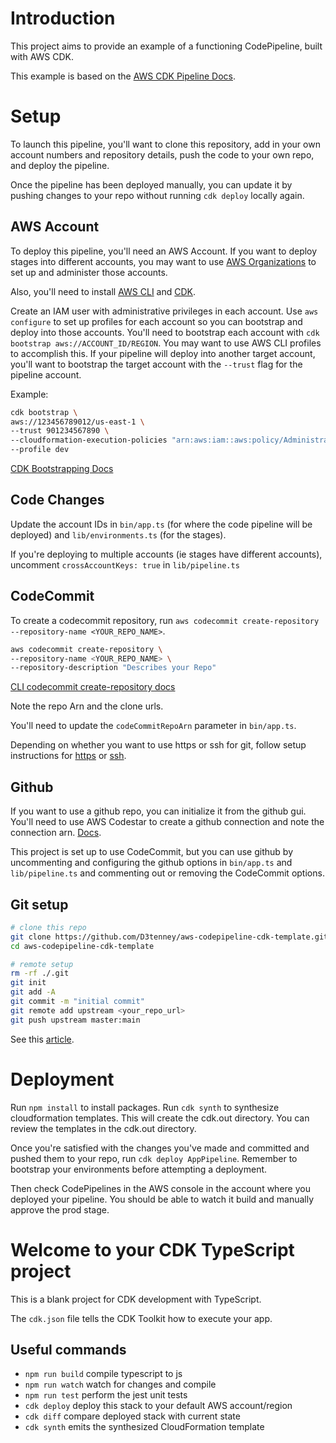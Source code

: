 # Introduction
This project aims to provide an example of a functioning
CodePipeline, built with AWS CDK.

This example is based on the [AWS CDK Pipeline Docs](https://docs.aws.amazon.com/cdk/v2/guide/cdk_pipeline.html).

# Setup
To launch this pipeline, you'll want to clone this repository,
add in your own account numbers and repository details,
push the code to your own repo, and deploy the pipeline.

Once the pipeline has been deployed manually, you can 
update it by pushing changes to your repo without
running `cdk deploy` locally again.

## AWS Account
To deploy this pipeline, you'll need an AWS Account.
If you want to deploy stages into different accounts, you
may want to use [AWS Organizations](https://docs.aws.amazon.com/organizations/latest/userguide/orgs_introduction.html)
to set up and administer those accounts.

Also, you'll need to install [AWS CLI](https://docs.aws.amazon.com/cli/latest/userguide/getting-started-install.html)
and [CDK](https://docs.aws.amazon.com/cdk/v2/guide/getting_started.html). 

Create an IAM user with administrative privileges in each account. Use `aws configure` to set up
profiles for each account so you can bootstrap and deploy into those accounts. You'll need to
bootstrap each account with `cdk bootstrap aws://ACCOUNT_ID/REGION`. You may want to use
AWS CLI profiles to accomplish this. If your pipeline will deploy into another target account,
you'll want to bootstrap the target account with the `--trust` flag for the pipeline account.

Example:

```bash
cdk bootstrap \
aws://123456789012/us-east-1 \
--trust 901234567890 \
--cloudformation-execution-policies "arn:aws:iam::aws:policy/AdministratorAccess" \
--profile dev
```
[CDK Bootstrapping Docs](https://docs.aws.amazon.com/cdk/v2/guide/bootstrapping.html)

## Code Changes
Update the account IDs in `bin/app.ts` (for where the code pipeline will be deployed)
and `lib/environments.ts` (for the stages).

If you're deploying to multiple accounts (ie stages have different accounts),
uncomment `crossAccountKeys: true` in `lib/pipeline.ts`

## CodeCommit

To create a codecommit repository, run `aws codecommit create-repository --repository-name <YOUR_REPO_NAME>`.
```bash
aws codecommit create-repository \
--repository-name <YOUR_REPO_NAME> \
--repository-description "Describes your Repo"
```

[CLI codecommit create-repository docs](https://awscli.amazonaws.com/v2/documentation/api/latest/reference/codecommit/create-repository.html)

Note the repo Arn and the clone urls.

You'll need to update the `codeCommitRepoArn` parameter in `bin/app.ts`.

Depending on whether you want to use https or ssh for git, follow setup instructions
for [https](https://docs.aws.amazon.com/codecommit/latest/userguide/setting-up-https-unixes.html)
or [ssh](https://docs.aws.amazon.com/codecommit/latest/userguide/setting-up-ssh-unixes.html).


## Github
If you want to use a github repo, you can initialize it from the github gui.
You'll need to use AWS Codestar to create a github connection and note the
connection arn. [Docs](https://docs.aws.amazon.com/codepipeline/latest/userguide/connections-github.html).

This project is set up to use CodeCommit, but you can use github by uncommenting
and configuring the github options in `bin/app.ts` and `lib/pipeline.ts` and
commenting out or removing the CodeCommit options. 

## Git setup
```bash
# clone this repo
git clone https://github.com/D3tenney/aws-codepipeline-cdk-template.git
cd aws-codepipeline-cdk-template

# remote setup
rm -rf ./.git
git init
git add -A
git commit -m "initial commit"
git remote add upstream <your_repo_url>
git push upstream master:main
```
See this [article](https://jdhao.github.io/2018/05/16/git-push-local-to-remote/).

# Deployment
Run `npm install` to install packages.
Run `cdk synth` to synthesize cloudformation templates. This will create the cdk.out directory.
You can review the templates in the cdk.out directory.

Once you're satisfied with the changes you've made and committed and pushed them to your repo,
run `cdk deploy AppPipeline`. Remember to bootstrap your environments before attempting a
deployment.

Then check CodePipelines in the AWS console in the account where you deployed your pipeline.
You should be able to watch it build and manually approve the prod stage.



# Welcome to your CDK TypeScript project

This is a blank project for CDK development with TypeScript.

The `cdk.json` file tells the CDK Toolkit how to execute your app.

## Useful commands

* `npm run build`   compile typescript to js
* `npm run watch`   watch for changes and compile
* `npm run test`    perform the jest unit tests
* `cdk deploy`      deploy this stack to your default AWS account/region
* `cdk diff`        compare deployed stack with current state
* `cdk synth`       emits the synthesized CloudFormation template

